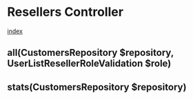 # Resellers Controller

[index](../index.md)

## all(CustomersRepository $repository, UserListResellerRoleValidation $role)
>

## stats(CustomersRepository $repository)
>
